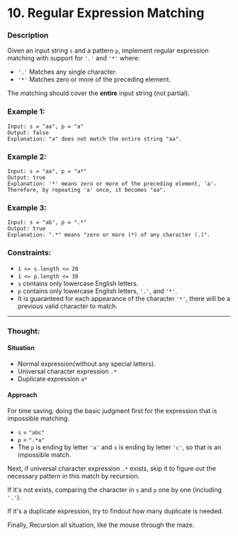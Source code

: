 # 10. Regular Expression Matching

### Description

Given an input string `s` and a pattern `p`, implement regular expression matching with support for `'.'` and `'*'` where:
 - `'.'` Matches any single character.
 - `'*'` Matches zero or more of the preceding element.

The matching should cover the **entire** input string (not partial).

### Example 1:

```
Input: s = "aa", p = "a"
Output: false
Explanation: "a" does not match the entire string "aa".
```

### Example 2:

```
Input: s = "aa", p = "a*"
Output: true
Explanation: '*' means zero or more of the preceding element, 'a'. Therefore, by repeating 'a' once, it becomes "aa".
```

### Example 3:
```
Input: s = "ab", p = ".*"
Output: true
Explanation: ".*" means "zero or more (*) of any character (.)".
```
 
### Constraints:

 - `1 <= s.length <= 20`
 - `1 <= p.length <= 30`
 - `s` contains only lowercase English letters.
 - `p` contains only lowercase English letters, `'.'`, and `'*'`.
 - It is guaranteed for each appearance of the character `'*'`, there will be a previous valid character to match.


---

### Thought:

#### Situation

 - Normal expression(without any special latters).
 - Universal character expression `.*`
 - Duplicate expression `a*`

#### Approach
 For time saving, doing the basic judgment first for the expression that is impossible matching.
  - `s` = `"abc"`
  - `p` = `".*a"`
  - The `p` is ending by letter `'a'` and `s` is ending by letter `'c'`, so that is an impossible match.

 Next, if universal character expression `.*` exists, skip it to figure out the necessary pattern in this match by recursion.

 If it's not exists, comparing the character in `s` and `p` one by one (including `'.'`).

 If it's a duplicate expression, try to findout how many duplicate is needed.

 Finally, Recursion all situation, like the mouse through the maze.